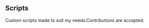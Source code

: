## Scripts
Custom scripts made to suit my needs.Contributions are accepted.






















































































































